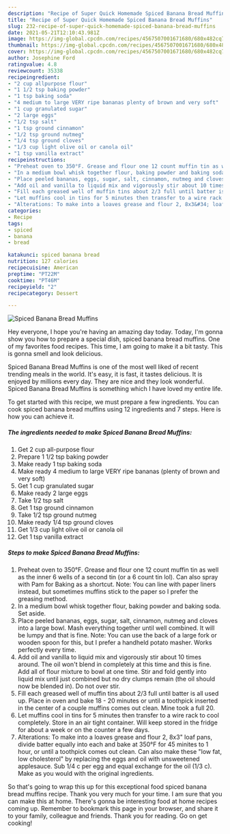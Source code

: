 ```yaml
---
description: "Recipe of Super Quick Homemade Spiced Banana Bread Muffins"
title: "Recipe of Super Quick Homemade Spiced Banana Bread Muffins"
slug: 232-recipe-of-super-quick-homemade-spiced-banana-bread-muffins
date: 2021-05-21T12:10:43.981Z
image: https://img-global.cpcdn.com/recipes/4567507001671680/680x482cq70/spiced-banana-bread-muffins-recipe-main-photo.jpg
thumbnail: https://img-global.cpcdn.com/recipes/4567507001671680/680x482cq70/spiced-banana-bread-muffins-recipe-main-photo.jpg
cover: https://img-global.cpcdn.com/recipes/4567507001671680/680x482cq70/spiced-banana-bread-muffins-recipe-main-photo.jpg
author: Josephine Ford
ratingvalue: 4.8
reviewcount: 35338
recipeingredient:
- "2 cup allpurpose flour"
- "1 1/2 tsp baking powder"
- "1 tsp baking soda"
- "4 medium to large VERY ripe bananas plenty of brown and very soft"
- "1 cup granulated sugar"
- "2 large eggs"
- "1/2 tsp salt"
- "1 tsp ground cinnamon"
- "1/2 tsp ground nutmeg"
- "1/4 tsp ground cloves"
- "1/3 cup light olive oil or canola oil"
- "1 tsp vanilla extract"
recipeinstructions:
- "Preheat oven to 350°F. Grease and flour one 12 count muffin tin as well as the inner 6 wells of a second tin (or a 6 count tin lol). Can also spray with Pam for Baking as a shortcut. Note: You can line with paper liners instead, but sometimes muffins stick to the paper so I prefer the greasing method."
- "In a medium bowl whisk together flour, baking powder and baking soda. Set aside."
- "Place peeled bananas, eggs, sugar, salt, cinnamon, nutmeg and cloves into a large bowl. Mash everything together until well combined. It will be lumpy and that is fine. Note: You can use the back of a large fork or wooden spoon for this, but I prefer a handheld potato masher. Works perfectly every time."
- "Add oil and vanilla to liquid mix and vigorously stir about 10 times around. The oil won&#39;t blend in completely at this time and this is fine. Add all of flour mixture to bowl at one time. Stir and fold gently into liquid mix until just combined but no dry clumps remain (the oil should now be blended in). Do not over stir."
- "Fill each greased well of muffin tins about 2/3 full until batter is all used up. Place in oven and bake 18 - 20 minutes or until a toothpick inserted in the center of a couple muffins comes out clean. Mine took a full 20."
- "Let muffins cool in tins for 5 minutes then transfer to a wire rack to cool completely. Store in an air tight container. Will keep stored in the fridge for about a week or on the counter a few days."
- "Alterations: To make into a loaves grease and flour 2, 8x3&#34; loaf pans, divide batter equally into each and bake at 350°F for 45 minites to 1 hour, or until a toothpick comes out clean. Can also make these &#34;low fat, low cholesterol&#34; by replacing the eggs and oil with unsweetened applesauce. Sub 1/4 c per egg and equal exchange for the oil (1/3 c). Make as you would with the original ingredients."
categories:
- Recipe
tags:
- spiced
- banana
- bread

katakunci: spiced banana bread 
nutrition: 127 calories
recipecuisine: American
preptime: "PT22M"
cooktime: "PT46M"
recipeyield: "2"
recipecategory: Dessert

---
```



![Spiced Banana Bread Muffins](https://img-global.cpcdn.com/recipes/4567507001671680/680x482cq70/spiced-banana-bread-muffins-recipe-main-photo.jpg)

Hey everyone, I hope you're having an amazing day today. Today, I'm gonna show you how to prepare a special dish, spiced banana bread muffins. One of my favorites food recipes. This time, I am going to make it a bit tasty. This is gonna smell and look delicious.



Spiced Banana Bread Muffins is one of the most well liked of recent trending meals in the world. It's easy, it is fast, it tastes delicious. It is enjoyed by millions every day. They are nice and they look wonderful. Spiced Banana Bread Muffins is something which I have loved my entire life.


To get started with this recipe, we must prepare a few ingredients. You can cook spiced banana bread muffins using 12 ingredients and 7 steps. Here is how you can achieve it.

<!--inarticleads1-->

##### The ingredients needed to make Spiced Banana Bread Muffins:

1. Get 2 cup all-purpose flour
1. Prepare 1 1/2 tsp baking powder
1. Make ready 1 tsp baking soda
1. Make ready 4 medium to large VERY ripe bananas (plenty of brown and very soft)
1. Get 1 cup granulated sugar
1. Make ready 2 large eggs
1. Take 1/2 tsp salt
1. Get 1 tsp ground cinnamon
1. Take 1/2 tsp ground nutmeg
1. Make ready 1/4 tsp ground cloves
1. Get 1/3 cup light olive oil or canola oil
1. Get 1 tsp vanilla extract




<!--inarticleads2-->

##### Steps to make Spiced Banana Bread Muffins:

1. Preheat oven to 350°F. Grease and flour one 12 count muffin tin as well as the inner 6 wells of a second tin (or a 6 count tin lol). Can also spray with Pam for Baking as a shortcut. Note: You can line with paper liners instead, but sometimes muffins stick to the paper so I prefer the greasing method.
1. In a medium bowl whisk together flour, baking powder and baking soda. Set aside.
1. Place peeled bananas, eggs, sugar, salt, cinnamon, nutmeg and cloves into a large bowl. Mash everything together until well combined. It will be lumpy and that is fine. Note: You can use the back of a large fork or wooden spoon for this, but I prefer a handheld potato masher. Works perfectly every time.
1. Add oil and vanilla to liquid mix and vigorously stir about 10 times around. The oil won&#39;t blend in completely at this time and this is fine. Add all of flour mixture to bowl at one time. Stir and fold gently into liquid mix until just combined but no dry clumps remain (the oil should now be blended in). Do not over stir.
1. Fill each greased well of muffin tins about 2/3 full until batter is all used up. Place in oven and bake 18 - 20 minutes or until a toothpick inserted in the center of a couple muffins comes out clean. Mine took a full 20.
1. Let muffins cool in tins for 5 minutes then transfer to a wire rack to cool completely. Store in an air tight container. Will keep stored in the fridge for about a week or on the counter a few days.
1. Alterations: To make into a loaves grease and flour 2, 8x3&#34; loaf pans, divide batter equally into each and bake at 350°F for 45 minites to 1 hour, or until a toothpick comes out clean. Can also make these &#34;low fat, low cholesterol&#34; by replacing the eggs and oil with unsweetened applesauce. Sub 1/4 c per egg and equal exchange for the oil (1/3 c). Make as you would with the original ingredients.




So that's going to wrap this up for this exceptional food spiced banana bread muffins recipe. Thank you very much for your time. I am sure that you can make this at home. There's gonna be interesting food at home recipes coming up. Remember to bookmark this page in your browser, and share it to your family, colleague and friends. Thank you for reading. Go on get cooking!
